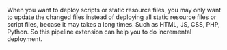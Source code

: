 When you want to deploy scripts or static resource files, you may only want to update the changed files instead of deploying all static resource files or script files, becase it may takes a long times. Such as HTML, JS, CSS, PHP, Python. So this pipeline extension can help you to do incremental deployment.
